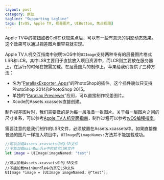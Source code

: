 ```yaml
---
layout: post
category: 原创
tagline: "Supporting tagline"
tags: [tvOS, Apple TV, 视差图片, UIButton, 焦点视图]
---
```


Apple TV中的按钮或者Cell在获取焦点后，可以有一些有意思的阴影动态效果。这个效果可以通过视差图片很容易就实现。

Apple TV人机交互指南中说明tvOS中的`UIImage`支持两种专有的层叠图片格式LSR和LCR。其中LSR主要用于直接放入项目资源中，而LCR则主要放在服务器上，在运行的时候在按需加载。在层叠图片的制作上，苹果给我们提供了三种方法：

-    名为”[ParallaxExporter_Apps](https://itunespartner.apple.com/assets/downloads/ParallaxExporter_Apps.zip)“的PhotoShop的插件。这个插件貌似只支持PhotoShop 2014和PhotoShop 2015。
- 单独的“[Parallax Previewer](http://itunespartner.apple.com/assets/downloads/Parallax%20Previewer.dmg)”应用，可以直接制作视差图片。
- Xcode的Assets.xcassets直接创建。

制作视差图片时，我们需要做的是为每一层准备一张图片。关于每一层图片之间的尺寸关系，可以参考[Apple TV人机界面指南](http://mux.baidu.com/?p=1000189)，制作过程可以参考[tvOS编程指南](https://github.com/DiveinEdu/App-Programming-Guide-for-tvOS/blob/master/App-Programming-Guide-for-tvOS/Creating_Parallax_Artwork.md)。

需要注意的是我们制作的LSR文件，必须放置在Assets.xcassets中。如果直接像普通的图片一样拉入项目中，`UIImage`的`imageNames:`方法并不能加载成功。

```swift
//可以加载Assets.xcassets中的LSR文件
//不能加载mainBundle中的其它LSR文件
let image = UIImage(imageNamed: "test")
```

```objc
//可以加载Assets.xcassets中的LSR文件
//不能加载mainBundle中的其它LSR文件
UIImage *image = [UIImage imageNamed: @"test"];
```
